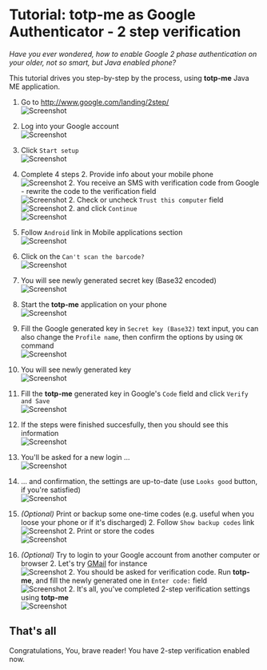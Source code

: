 # Tutorial: totp-me as Google Authenticator - 2 step verification

*Have you ever wondered, how to enable Google 2 phase authentication on your older, not so smart, but Java enabled phone?*

This tutorial drives you step-by-step by the process, using **totp-me** Java ME application.

1. Go to http://www.google.com/landing/2step/  
![Screenshot](images/google-authenticator/010.png)

1. Log into your Google account  
![Screenshot](images/google-authenticator/020.png)

1. Click `Start setup`  
![Screenshot](images/google-authenticator/030.png)

1. Complete 4 steps
	2. Provide info about your mobile phone  
	![Screenshot](images/google-authenticator/040.png)
	2. You receive an SMS with verification code from Google - rewrite the code to the verification field  
	![Screenshot](images/google-authenticator/050.png)
	2. Check or uncheck `Trust this computer` field  
	![Screenshot](images/google-authenticator/060.png)
	2. and click `Continue`  
	![Screenshot](images/google-authenticator/070.png)

1. Follow `Android` link in Mobile applications section  
![Screenshot](images/google-authenticator/080.png)

1. Click on the `Can't scan the barcode?`  
![Screenshot](images/google-authenticator/090.png)

1. You will see newly generated secret key (Base32 encoded)  
![Screenshot](images/google-authenticator/100.png)

1. Start the **totp-me** application on your phone  
![Screenshot](images/google-authenticator/110.png)

1. Fill the Google generated key in `Secret key (Base32)` text input, you can also change the `Profile name`, then
confirm the options by using `OK` command  
![Screenshot](images/google-authenticator/130.png)

1. You will see newly generated key  
![Screenshot](images/google-authenticator/140.png)

1. Fill the **totp-me** generated key in Google's `Code` field and click `Verify and Save`   
![Screenshot](images/google-authenticator/150.png)

1. If the steps were finished succesfully, then you should see this information  
![Screenshot](images/google-authenticator/160.png)

1. You'll be asked for a new login ...  
![Screenshot](images/google-authenticator/170.png)

1. ... and confirmation, the settings are up-to-date (use `Looks good` button, if you're satisfied)  
![Screenshot](images/google-authenticator/180.png)

1. *(Optional)* Print or backup some one-time codes (e.g. useful when you loose your phone or if it's discharged)
	2. Follow `Show backup codes` link  
	![Screenshot](images/google-authenticator/190.png)
	2. Print or store the codes  
	![Screenshot](images/google-authenticator/200.png)

1. *(Optional)*  Try to login to your Google account from another computer or browser
	2. Let's try [GMail](https://mail.google.com/) for instance  
	![Screenshot](images/google-authenticator/210.png)
	2. You should be asked for verification code. Run **totp-me**, and fill the newly generated one in `Enter code:` field  
	![Screenshot](images/google-authenticator/220.png)
	2. It's all, you've completed 2-step verification settings using **totp-me**  
	![Screenshot](images/google-authenticator/230.png)

## That's all
Congratulations, You, brave reader! You have 2-step verification enabled now. 